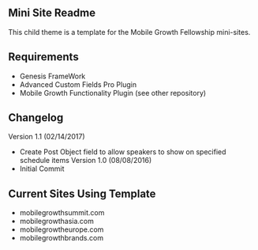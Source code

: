 ## Mini Site Readme

This child theme is a template for the Mobile Growth Fellowship mini-sites.

## Requirements

  - Genesis FrameWork
  - Advanced Custom Fields Pro Plugin
  - Mobile Growth Functionality Plugin (see other repository)

## Changelog

Version 1.1 (02/14/2017)
  - Create Post Object field to allow speakers to show on specified schedule items
Version 1.0 (08/08/2016)
  - Initial Commit
  
## Current Sites Using Template

  - mobilegrowthsummit.com
  - mobilegrowthasia.com
  - mobilegrowtheurope.com
  - mobilegrowthbrands.com
